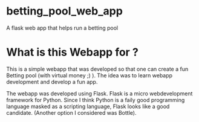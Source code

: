betting_pool_web_app
====================

A flask web app that helps run a betting pool

What is this Webapp for ?
=========================
This is a simple webapp that was developed so that one can 
create a fun Betting pool (with virtual money ;) ).
The idea was to learn webapp development and develop a fun app.

The webapp was developed using Flask.
Flask is a micro webdevelopment framework for Python.
Since I think Python is a faily good programming language
masked as a scripting language, Flask looks like a good
candidate. (Another option I considered was Bottle).

